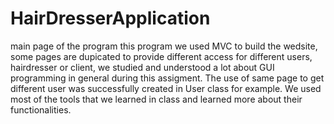 # HairDresserApplication

main page of the program this program we used MVC to build the wedsite, some pages are dupicated to provide different access for different users, hairdresser or client, we studied and understood a lot about
GUI programming in general during this assigment. The use of same page to get different user was successfully created in User class for example. We used most of the tools that we learned in class and learned more about their functionalities. 
